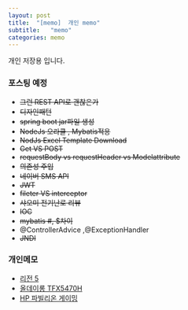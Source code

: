 ```yaml
---
layout: post
title:  "[memo]  개인 memo"
subtitle:   "memo"
categories: memo
---
```

개인 저장용 입니다.




### 포스팅 예정
- ~~그런 REST API로 괜찮은가~~
- ~~디자인패턴~~
- ~~spring boot jar파일 생성~~
- ~~NodeJs 오라클 , Mybatis적용~~
- ~~NodJs Excel Template Download~~
- ~~Get VS POST~~
- ~~requestBody vs requestHeader vs Modelattribute~~
- ~~의존성 주입~~
- ~~네이버 SMS API~~
- ~~JWT~~
- ~~fileter VS interceptor~~
- ~~샤오미 전기난로 리뷰~~
- ~~IOC~~
- ~~mybatis #, $차이~~
- @ControllerAdvice ,@ExceptionHandler
- ~~JNDI~~

### 개인메모

- [리전 5](http://www.11st.co.kr/products/2875818757?service_id=pcdn&utm_medium=%EA%B0%80%EA%B2%A9%EB%B9%84%EA%B5%90&utm_source=%EB%8B%A4%EB%82%98%EC%99%80_PC_PCS&utm_campaign=%EB%8B%A4%EB%82%98%EC%99%80pc_%EA%B0%80%EA%B2%A9%EB%B9%84%EA%B5%90%EA%B8%B0%EB%B3%B8&utm_term=)
- [올데이롱 TFX5470H](http://www.11st.co.kr/products/2908569154?service_id=pcdn&utm_medium=%EA%B0%80%EA%B2%A9%EB%B9%84%EA%B5%90&utm_source=%EB%8B%A4%EB%82%98%EC%99%80_PC_PCS&utm_campaign=%EB%8B%A4%EB%82%98%EC%99%80pc_%EA%B0%80%EA%B2%A9%EB%B9%84%EA%B5%90%EA%B8%B0%EB%B3%B8&utm_term=)
- [HP 파빌리온 게이밍](http://www.11st.co.kr/products/3083828412?service_id=pcdn&utm_medium=%EA%B0%80%EA%B2%A9%EB%B9%84%EA%B5%90&utm_source=%EB%8B%A4%EB%82%98%EC%99%80_PC_PCS&utm_campaign=%EB%8B%A4%EB%82%98%EC%99%80pc_%EA%B0%80%EA%B2%A9%EB%B9%84%EA%B5%90%EA%B8%B0%EB%B3%B8&utm_term=)
  

